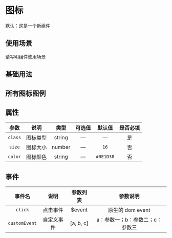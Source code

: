 <!-- 加载 demo 组件 start -->
<script setup>
import demo from './demo.vue';
import demoAll from './demoAll.vue';
</script>
<!-- 加载 demo 组件 end -->

<!-- 正文开始 -->

# 图标

默认：这是一个新组件

## 使用场景

请写明组件使用场景

## 基础用法
<Preview comp-name="Icon" demo-name="demo">
  <demo />
</Preview>

## 所有图标图例
<Preview comp-name="Icon" demo-name="demoAll">
  <demoAll />
</Preview>

## 属性
参数 | 说明 | 类型 | 可选值 | 默认值 | 是否必填
:-: | :-: | :-: | :-: | :-: | :-:
`class` | 图标类型 | string | — | — | 是
`size` | 图标大小 | number | — | `16` | 否 
`color` | 图标颜色 | string | — | `#0E1D38` | 否

## 事件
事件名 | 说明 | 参数列表 | 参数说明
:-: | :-: | :-: | :-:
`click` | 点击事件 | $event | 原生的 dom event
`customEvent` | 自定义事件 | [a, b, c] | a：参数一；b：参数二；c：参数三
